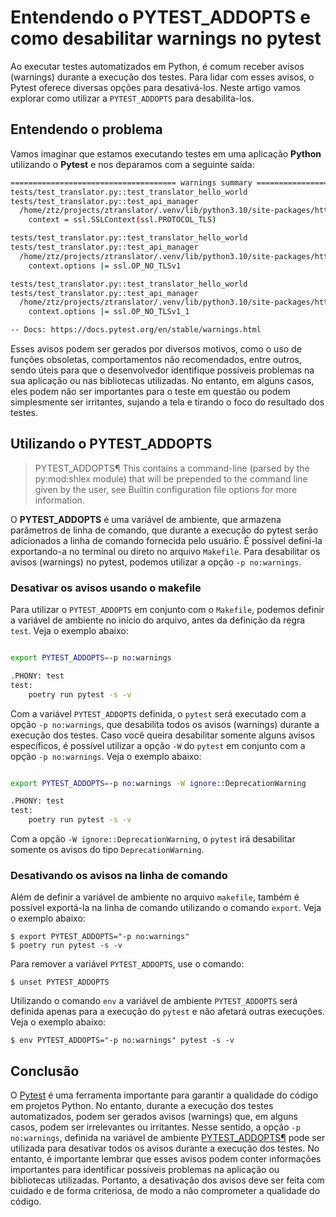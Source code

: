 # Entendendo o PYTEST_ADDOPTS e como desabilitar warnings no pytest




Ao executar testes automatizados em Python, é comum receber avisos (warnings) durante a execução dos testes. Para lidar com esses avisos, o Pytest oferece diversas opções para desativá-los. Neste artigo vamos explorar como utilizar a `PYTEST_ADDOPTS` para desabilita-los.



## Entendendo o problema

Vamos imaginar que estamos executando testes em uma aplicação **Python** utilizando o **Pytest** e nos deparamos com a seguinte saída:


```bash
===================================== warnings summary ======================================
tests/test_translator.py::test_translator_hello_world
tests/test_translator.py::test_api_manager
  /home/ztz/projects/ztranslator/.venv/lib/python3.10/site-packages/httpx/_config.py:156: DeprecationWarning: ssl.PROTOCOL_TLS is deprecated
    context = ssl.SSLContext(ssl.PROTOCOL_TLS)

tests/test_translator.py::test_translator_hello_world
tests/test_translator.py::test_api_manager
  /home/ztz/projects/ztranslator/.venv/lib/python3.10/site-packages/httpx/_config.py:159: DeprecationWarning: ssl.OP_NO_SSL*/ssl.OP_NO_TLS* options are deprecated
    context.options |= ssl.OP_NO_TLSv1

tests/test_translator.py::test_translator_hello_world
tests/test_translator.py::test_api_manager
  /home/ztz/projects/ztranslator/.venv/lib/python3.10/site-packages/httpx/_config.py:160: DeprecationWarning: ssl.OP_NO_SSL*/ssl.OP_NO_TLS* options are deprecated
    context.options |= ssl.OP_NO_TLSv1_1

-- Docs: https://docs.pytest.org/en/stable/warnings.html
```



Esses avisos podem ser gerados por diversos motivos, como o uso de funções obsoletas, comportamentos não recomendados, entre outros, sendo úteis para que o desenvolvedor identifique possíveis problemas na sua aplicação ou nas bibliotecas utilizadas. No entanto, em alguns casos, eles podem não ser importantes para o teste em questão ou podem simplesmente ser irritantes, sujando a tela e tirando o foco do resultado dos testes. 


## Utilizando o PYTEST_ADDOPTS


> PYTEST_ADDOPTS¶ 
> This contains a command-line (parsed by the py:mod:shlex module) that will be prepended 
> to the command line given by the user, see Builtin configuration file options 
> for more information.



O **PYTEST_ADDOPTS** é uma variável de ambiente, que armazena parâmetros de linha de comando, que durante a execução do pytest serão adicionados a linha de comando fornecida pelo usuário. É possível defini-la exportando-a no terminal ou direto no arquivo `Makefile`. Para desabilitar os avisos (warnings) no pytest, podemos utilizar a opção `-p no:warnings`.


### Desativar os avisos usando o makefile

Para utilizar o `PYTEST_ADDOPTS` em conjunto com o `Makefile`, podemos definir a variável de ambiente no início do arquivo, antes da definição da regra `test`. Veja o exemplo abaixo:

```bash

export PYTEST_ADDOPTS=-p no:warnings

.PHONY: test
test:
    poetry run pytest -s -v
``` 

Com a variável `PYTEST_ADDOPTS` definida, o `pytest` será executado com a opção `-p no:warnings`, que desabilita todos os avisos (warnings) durante a execução dos testes. Caso você queira desabilitar somente alguns avisos específicos, é possível utilizar a opção `-W` do `pytest` em conjunto com a opção `-p no:warnings`. Veja o exemplo abaixo:


```bash

export PYTEST_ADDOPTS=-p no:warnings -W ignore::DeprecationWarning

.PHONY: test
test:
    poetry run pytest -s -v
```

Com a opção `-W ignore::DeprecationWarning`, o `pytest` irá desabilitar somente os avisos do tipo `DeprecationWarning`. 

### Desativando os avisos na linha de comando

Além de definir a variável de ambiente no arquivo `makefile`, também é possível exportá-la na linha de comando utilizando o comando `export`. Veja o exemplo abaixo:

```
$ export PYTEST_ADDOPTS="-p no:warnings"
$ poetry run pytest -s -v
```

Para remover a variável `PYTEST_ADDOPTS`, use o comando:

```
$ unset PYTEST_ADDOPTS
```

Utilizando o comando `env` a variável de ambiente `PYTEST_ADDOPTS` será definida apenas para a execução do `pytest` e não afetará outras execuções. Veja o exemplo abaixo:  

``` 
$ env PYTEST_ADDOPTS="-p no:warnings" pytest -s -v
```

## Conclusão

O [Pytest](https://docs.pytest.org/en/7.2.x/) é uma ferramenta importante para garantir a qualidade do código em projetos Python. No entanto, durante a execução dos testes automatizados, podem ser gerados avisos (warnings) que, em alguns casos, podem ser irrelevantes ou irritantes. Nesse sentido, a opção `-p no:warnings`, definida na variável de ambiente [PYTEST_ADDOPTS¶](https://docs.pytest.org/en/7.2.x/reference/reference.html#envvar-PYTEST_ADDOPTS) pode ser utilizada para desativar todos os avisos durante a execução dos testes. No entanto, é importante lembrar que esses avisos podem conter informações importantes para identificar possíveis problemas na aplicação ou bibliotecas utilizadas. Portanto, a desativação dos avisos deve ser feita com cuidado e de forma criteriosa, de modo a não comprometer a qualidade do código.


